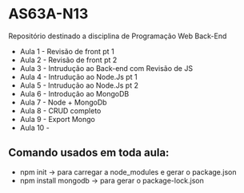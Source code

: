# AS63A-N13
Repositório destinado a disciplina de Programação Web Back-End

- Aula 1 - Revisão de front pt 1
- Aula 2 - Revisão de front pt 2
- Aula 3 - Intrudução ao Back-end com Revisão de JS
- Aula 4 - Intrudução ao Node.Js pt 1
- Aula 5 - Intrudução ao Node.Js pt 2
- Aula 6 - Introdução ao MongoDB
- Aula 7 - Node + MongoDb
- Aula 8 - CRUD completo
- Aula 9 - Export Mongo
- Aula 10 - 


## Comando usados em toda aula:

- npm init -> para carregar a node_modules e gerar o package.json
- npm install mongodb -> para gerar o package-lock.json
